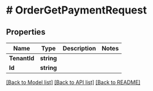 # # OrderGetPaymentRequest


## Properties 


Name | Type | Description | Notes
------------ | ------------- | ------------- | -------------
**TenantId**| **string** |   |
**Id**| **string** |   |


[[Back to Model list]](../../README.md#models) [[Back to API list]](../../README.md#endpoints) [[Back to README]](../../README.md)

